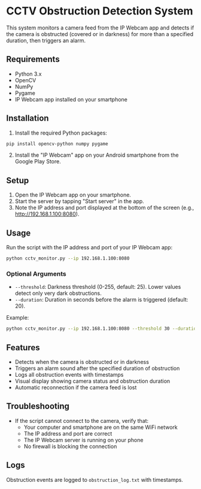 # CCTV Obstruction Detection System

This system monitors a camera feed from the IP Webcam app and detects if the camera is obstructed (covered or in darkness) for more than a specified duration, then triggers an alarm.

## Requirements

- Python 3.x
- OpenCV
- NumPy
- Pygame
- IP Webcam app installed on your smartphone

## Installation

1. Install the required Python packages:

```bash
pip install opencv-python numpy pygame
```

2. Install the "IP Webcam" app on your Android smartphone from the Google Play Store.

## Setup

1. Open the IP Webcam app on your smartphone.
2. Start the server by tapping "Start server" in the app.
3. Note the IP address and port displayed at the bottom of the screen (e.g., http://192.168.1.100:8080).

## Usage

Run the script with the IP address and port of your IP Webcam app:

```bash
python cctv_monitor.py --ip 192.168.1.100:8080
```

### Optional Arguments

- `--threshold`: Darkness threshold (0-255, default: 25). Lower values detect only very dark obstructions.
- `--duration`: Duration in seconds before the alarm is triggered (default: 20).

Example:

```bash
python cctv_monitor.py --ip 192.168.1.100:8080 --threshold 30 --duration 15
```

## Features

- Detects when the camera is obstructed or in darkness
- Triggers an alarm sound after the specified duration of obstruction
- Logs all obstruction events with timestamps
- Visual display showing camera status and obstruction duration
- Automatic reconnection if the camera feed is lost

## Troubleshooting

- If the script cannot connect to the camera, verify that:
  - Your computer and smartphone are on the same WiFi network
  - The IP address and port are correct
  - The IP Webcam server is running on your phone
  - No firewall is blocking the connection

## Logs

Obstruction events are logged to `obstruction_log.txt` with timestamps. 